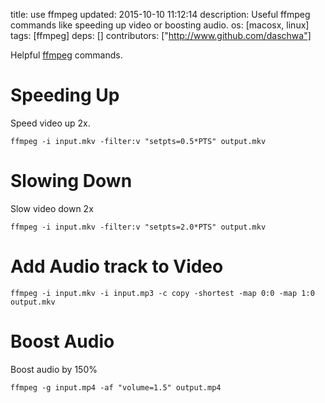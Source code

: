 title: use ffmpeg
updated: 2015-10-10 11:12:14
description: Useful ffmpeg commands like speeding up video or boosting audio.
os: [macosx, linux]
tags: [ffmpeg]
deps: []
contributors: ["http://www.github.com/daschwa"] 

Helpful [ffmpeg](https://www.ffmpeg.org/) commands.

# Speeding Up
Speed video up 2x.
```
ffmpeg -i input.mkv -filter:v "setpts=0.5*PTS" output.mkv
```

# Slowing Down
Slow video down 2x
```
ffmpeg -i input.mkv -filter:v "setpts=2.0*PTS" output.mkv
```

# Add Audio track to Video
```
ffmpeg -i input.mkv -i input.mp3 -c copy -shortest -map 0:0 -map 1:0 output.mkv
```

# Boost Audio
Boost audio by 150%
```
ffmpeg -g input.mp4 -af "volume=1.5" output.mp4
```
